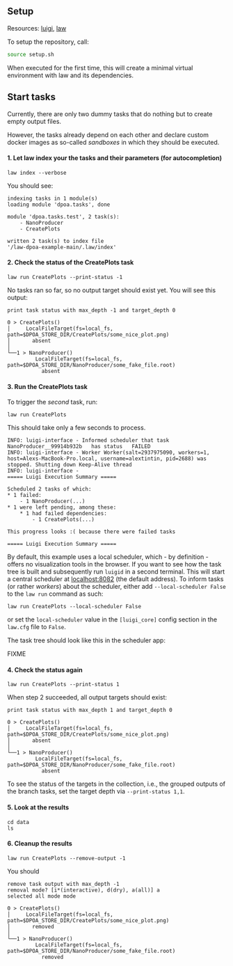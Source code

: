 ## Setup

Resources: [luigi](http://luigi.readthedocs.io/en/stable), [law](http://law.readthedocs.io/en/latest)

To setup the repository, call:

```bash
source setup.sh
```

When executed for the first time, this will create a minimal virtual environment with law and its dependencies.

## Start tasks

Currently, there are only two dummy tasks that do nothing but to create empty output files.

However, the tasks already depend on each other and declare custom docker images as so-called *sandboxes* in which they should be executed.

#### 1. Let law index your the tasks and their parameters (for autocompletion)

```shell
law index --verbose
```

You should see:

```shell
indexing tasks in 1 module(s)
loading module 'dpoa.tasks', done

module 'dpoa.tasks.test', 2 task(s):
    - NanoProducer
    - CreatePlots

written 2 task(s) to index file 
'/law-dpoa-example-main/.law/index'
```

#### 2. Check the status of the CreatePlots task

```shell
law run CreatePlots --print-status -1
```

No tasks ran so far, so no output target should exist yet. You will see this output:

```shell
print task status with max_depth -1 and target_depth 0

0 > CreatePlots()
│     LocalFileTarget(fs=local_fs, path=$DPOA_STORE_DIR/CreatePlots/some_nice_plot.png)
│       absent
│
└──1 > NanoProducer()
         LocalFileTarget(fs=local_fs, path=$DPOA_STORE_DIR/NanoProducer/some_fake_file.root)
           absent
```

#### 3. Run the CreatePlots task

To trigger the *second* task, run:

```shell
law run CreatePlots
```

This should take only a few seconds to process.

```shell
INFO: luigi-interface - Informed scheduler that task   NanoProducer__99914b932b   has status   FAILED
INFO: luigi-interface - Worker Worker(salt=2937975090, workers=1, host=Alexs-MacBook-Pro.local, username=alextintin, pid=2688) was stopped. Shutting down Keep-Alive thread
INFO: luigi-interface -
===== Luigi Execution Summary =====

Scheduled 2 tasks of which:
* 1 failed:
    - 1 NanoProducer(...)
* 1 were left pending, among these:
    * 1 had failed dependencies:
        - 1 CreatePlots(...)

This progress looks :( because there were failed tasks

===== Luigi Execution Summary =====
```

By default, this example uses a local scheduler, which - by definition - offers no visualization tools in the browser. If you want to see how the task tree is built and subsequently run ``luigid`` in a second terminal. This will start a central scheduler at [localhost:8082](localhost:8082) (the default address). To inform tasks (or rather *workers*) about the scheduler, either add ``--local-scheduler False`` to the ``law run`` command as such:

```shell
law run CreatePlots --local-scheduler False
```

or set the ``local-scheduler`` value in the ``[luigi_core]`` config section in the ``law.cfg`` file to ``False``.

The task tree should look like this in the scheduler app:

FIXME

#### 4. Check the status again

```shell
law run CreatePlots --print-status 1
```

When step 2 succeeded, all output targets should exist:

```shell
print task status with max_depth 1 and target_depth 0

0 > CreatePlots()
│     LocalFileTarget(fs=local_fs, path=$DPOA_STORE_DIR/CreatePlots/some_nice_plot.png)
│       absent
│
└──1 > NanoProducer()
         LocalFileTarget(fs=local_fs, path=$DPOA_STORE_DIR/NanoProducer/some_fake_file.root)
           absent
```

To see the status of the targets in the collection, i.e., the grouped outputs of the branch tasks,
set the target depth via `--print-status 1,1`.

#### 5. Look at the results

```shell
cd data
ls
```

#### 6. Cleanup the results

```shell
law run CreatePlots --remove-output -1
```

You should 

```shell
remove task output with max_depth -1
removal mode? [i*(interactive), d(dry), a(all)] a
selected all mode mode

0 > CreatePlots()
│     LocalFileTarget(fs=local_fs, path=$DPOA_STORE_DIR/CreatePlots/some_nice_plot.png)
│       removed
│
└──1 > NanoProducer()
         LocalFileTarget(fs=local_fs, path=$DPOA_STORE_DIR/NanoProducer/some_fake_file.root)
           removed
```